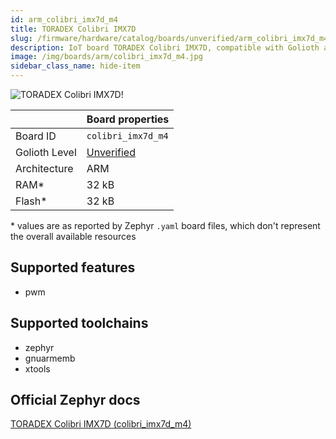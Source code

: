 ```yaml
---
id: arm_colibri_imx7d_m4
title: TORADEX Colibri IMX7D
slug: /firmware/hardware/catalog/boards/unverified/arm_colibri_imx7d_m4
description: IoT board TORADEX Colibri IMX7D, compatible with Golioth at unverified level.
image: /img/boards/arm/colibri_imx7d_m4.jpg
sidebar_class_name: hide-item
---
```


[//]: # (This is an auto-generated file, do not edit! Changes to it will be lost upon re-generation)

![TORADEX Colibri IMX7D!](/img/boards/arm/colibri_imx7d_m4.jpg "TORADEX Colibri IMX7D")

|                | Board properties     |
| -------------  | -------------------- |
| Board ID       | `colibri_imx7d_m4` |
| Golioth Level  | [Unverified](/firmware/hardware#unverified-boards) |
| Architecture   | ARM |
| RAM*           | 32 kB |
| Flash*         | 32 kB |

\* values are as reported by Zephyr `.yaml` board files, which don't represent the overall available resources



## Supported features

* pwm

## Supported toolchains

* zephyr
* gnuarmemb
* xtools

## Official Zephyr docs

[TORADEX Colibri IMX7D (colibri_imx7d_m4)](https://docs.zephyrproject.org/3.6.0/boards/arm/colibri_imx7d_m4/doc/index.html)

